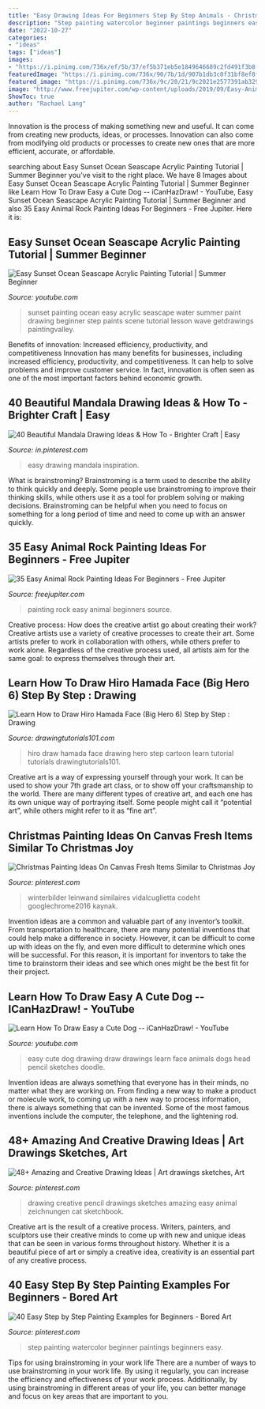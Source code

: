 ```yaml
---
title: "Easy Drawing Ideas For Beginners Step By Step Animals - Christmas Painting Ideas On Canvas Fresh Items Similar To Christmas Joy"
description: "Step painting watercolor beginner paintings beginners easy"
date: "2022-10-27"
categories:
- "ideas"
tags: ["ideas"]
images:
- "https://i.pinimg.com/736x/ef/5b/37/ef5b371eb5e1849646689c2fd491f3b8.jpg"
featuredImage: "https://i.pinimg.com/736x/90/7b/1d/907b1db3c0f31bf8ef8fd3807e340acb.jpg"
featured_image: "https://i.pinimg.com/736x/9c/20/21/9c2021e2577391ab329a40e6c70275aa.jpg"
image: "http://www.freejupiter.com/wp-content/uploads/2019/09/Easy-Animal-Rock-Painting-Ideas-For-Beginners-11.jpg"
ShowToc: true
author: "Rachael Lang"
---
```



Innovation is the process of making something new and useful. It can come from creating new products, ideas, or processes. Innovation can also come from modifying old products or processes to create new ones that are more efficient, accurate, or affordable.

	

		
searching about Easy Sunset Ocean Seascape Acrylic Painting Tutorial | Summer Beginner you've visit to the right place. We have 8 Images about Easy Sunset Ocean Seascape Acrylic Painting Tutorial | Summer Beginner like Learn How To Draw Easy a Cute Dog -- iCanHazDraw! - YouTube, Easy Sunset Ocean Seascape Acrylic Painting Tutorial | Summer Beginner and also 35 Easy Animal Rock Painting Ideas For Beginners - Free Jupiter. Here it is:
		
    
## Easy Sunset Ocean Seascape Acrylic Painting Tutorial | Summer Beginner

<img loading=lazy src="https://i.ytimg.com/vi/uXs3rykExpY/maxresdefault.jpg" onerror="this.onerror=null;this.src='https://tse2.mm.bing.net/th?id=OIP.KjNh-c7eAY7qVS1WLwhnmAHaEK&amp;pid=15.1';" alt="Easy Sunset Ocean Seascape Acrylic Painting Tutorial | Summer Beginner">

_Source: youtube.com_

>sunset painting ocean easy acrylic seascape water summer paint drawing beginner step paints scene tutorial lesson wave getdrawings paintingvalley. 

	

Benefits of innovation: Increased efficiency, productivity, and competitiveness
Innovation has many benefits for businesses, including increased efficiency, productivity, and competitiveness. It can help to solve problems and improve customer service. In fact, innovation is often seen as one of the most important factors behind economic growth.

    
## 40 Beautiful Mandala Drawing Ideas &amp; How To - Brighter Craft | Easy

<img loading=lazy src="https://i.pinimg.com/736x/9c/20/21/9c2021e2577391ab329a40e6c70275aa.jpg" onerror="this.onerror=null;this.src='https://tse4.mm.bing.net/th?id=OIP.LW4YbjYI_MGnfTpKNoHoFAHaJ3&amp;pid=15.1';" alt="40 Beautiful Mandala Drawing Ideas &amp; How To - Brighter Craft | Easy">

_Source: in.pinterest.com_

>easy drawing mandala inspiration. 

	

What is brainstroming?
Brainstroming is a term used to describe the ability to think quickly and deeply. Some people use brainstroming to improve their thinking skills, while others use it as a tool for problem solving or making decisions. Brainstroming can be helpful when you need to focus on something for a long period of time and need to come up with an answer quickly.

    
## 35 Easy Animal Rock Painting Ideas For Beginners - Free Jupiter

<img loading=lazy src="http://www.freejupiter.com/wp-content/uploads/2019/09/Easy-Animal-Rock-Painting-Ideas-For-Beginners-11.jpg" onerror="this.onerror=null;this.src='https://tse2.mm.bing.net/th?id=OIP.5HeuYIpJqrC7YohxsGE0_gHaJ4&amp;pid=15.1';" alt="35 Easy Animal Rock Painting Ideas For Beginners - Free Jupiter">

_Source: freejupiter.com_

>painting rock easy animal beginners source. 

	

Creative process: How does the creative artist go about creating their work?
Creative artists use a variety of creative processes to create their art. Some artists prefer to work in collaboration with others, while others prefer to work alone. Regardless of the creative process used, all artists aim for the same goal: to express themselves through their art.

    
## Learn How To Draw Hiro Hamada Face (Big Hero 6) Step By Step : Drawing

<img loading=lazy src="https://www.drawingtutorials101.com/drawing-tutorials/Cartoon-Movies/Big-Hero-6/hiro-hamada-face/how-to-draw-Hiro-Hamada-Face-step-0.png" onerror="this.onerror=null;this.src='https://tse4.mm.bing.net/th?id=OIP.irvSNxfApBgW-Rw82rcVeAHaKe&amp;pid=15.1';" alt="Learn How to Draw Hiro Hamada Face (Big Hero 6) Step by Step : Drawing">

_Source: drawingtutorials101.com_

>hiro draw hamada face drawing hero step cartoon learn tutorial tutorials drawingtutorials101. 

	

Creative art is a way of expressing yourself through your work. It can be used to show your 7th grade art class, or to show off your craftsmanship to the world. There are many different types of creative art, and each one has its own unique way of portraying itself. Some people might call it “potential art”, while others might refer to it as “fine art”.

    
## Christmas Painting Ideas On Canvas Fresh Items Similar To Christmas Joy

<img loading=lazy src="https://i.pinimg.com/736x/e6/91/06/e69106b277a0c8d22ff0c36559a7e175.jpg" onerror="this.onerror=null;this.src='https://tse3.mm.bing.net/th?id=OIP.peY7J112wlE3hiMFkpAIJwHaJ3&amp;pid=15.1';" alt="Christmas Painting Ideas On Canvas Fresh Items Similar to Christmas Joy">

_Source: pinterest.com_

>winterbilder leinwand similaires vidalcuglietta codeht googlechrome2016 kaynak. 

	

Invention ideas are a common and valuable part of any inventor’s toolkit. From transportation to healthcare, there are many potential inventions that could help make a difference in society. However, it can be difficult to come up with ideas on the fly, and even more difficult to determine which ones will be successful. For this reason, it is important for inventors to take the time to brainstorm their ideas and see which ones might be the best fit for their project.

    
## Learn How To Draw Easy A Cute Dog -- ICanHazDraw! - YouTube

<img loading=lazy src="https://i.ytimg.com/vi/skR5oaLv6bQ/maxresdefault.jpg" onerror="this.onerror=null;this.src='https://tse2.mm.bing.net/th?id=OIP.AgZC2OulAkBA0PPE-Ac-jgHaEK&amp;pid=15.1';" alt="Learn How To Draw Easy a Cute Dog -- iCanHazDraw! - YouTube">

_Source: youtube.com_

>easy cute dog drawing draw drawings learn face animals dogs head pencil sketches doodle. 

	

Invention ideas are always something that everyone has in their minds, no matter what they are working on. From finding a new way to make a product or molecule work, to coming up with a new way to process information, there is always something that can be invented. Some of the most famous inventions include the computer, the telephone, and the lightening rod.

    
## 48+ Amazing And Creative Drawing Ideas | Art Drawings Sketches, Art

<img loading=lazy src="https://i.pinimg.com/736x/ef/5b/37/ef5b371eb5e1849646689c2fd491f3b8.jpg" onerror="this.onerror=null;this.src='https://tse2.mm.bing.net/th?id=OIP.1p7763CQ0QF9x5A-RZhLYQHaNK&amp;pid=15.1';" alt="48+ Amazing and Creative Drawing Ideas | Art drawings sketches, Art">

_Source: pinterest.com_

>drawing creative pencil drawings sketches amazing easy animal zeichnungen cat sketchbook. 

	

Creative art is the result of a creative process. Writers, painters, and sculptors use their creative minds to come up with new and unique ideas that can be seen in various forms throughout history. Whether it is a beautiful piece of art or simply a creative idea, creativity is an essential part of any creative process.

    
## 40 Easy Step By Step Painting Examples For Beginners - Bored Art

<img loading=lazy src="https://i.pinimg.com/736x/90/7b/1d/907b1db3c0f31bf8ef8fd3807e340acb.jpg" onerror="this.onerror=null;this.src='https://tse1.mm.bing.net/th?id=OIP.j2V2kkb6LO5MiTqAbdfYBQAAAA&amp;pid=15.1';" alt="40 Easy Step by Step Painting Examples for Beginners - Bored Art">

_Source: pinterest.com_

>step painting watercolor beginner paintings beginners easy. 

	

Tips for using brainstroming in your work life
There are a number of ways to use brainstroming in your work life. By using it regularly, you can increase the efficiency and effectiveness of your work process. Additionally, by using brainstroming in different areas of your life, you can better manage and focus on key areas that are important to you.

